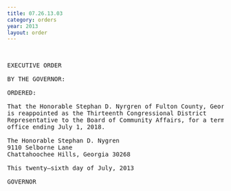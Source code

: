 ```yaml
---
title: 07.26.13.03
category: orders
year: 2013
layout: order
---
```


<pre> 

EXECUTIVE ORDER

BY THE GOVERNOR:

ORDERED:

That the Honorable Stephan D. Nyrgren of Fulton County, Georgia,
is reappointed as the Thirteenth Congressional District
Representative to the Board of Community Affairs, for a term of
office ending July 1, 2018.

The Honorable Stephan D. Nygren
9110 Selborne Lane
Chattahoochee Hills, Georgia 30268

This twenty—sixth day of July, 2013

GOVERNOR

</pre>
